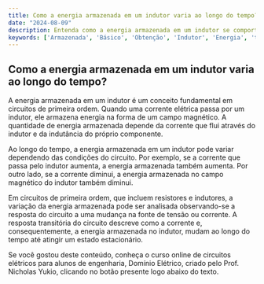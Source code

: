 ```yaml
---
title: Como a energia armazenada em um indutor varia ao longo do tempo?
date: "2024-08-09"
description: Entenda como a energia armazenada em um indutor se comporta ao longo do tempo em circuitos de primeira ordem.
keywords: ['Armazenada', 'Básico', 'Obtenção', 'Indutor', 'Energia', 'tempo', 'Capacitor']
---
```


## Como a energia armazenada em um indutor varia ao longo do tempo?

A energia armazenada em um indutor é um conceito fundamental em circuitos de primeira ordem. Quando uma corrente elétrica passa por um indutor, ele armazena energia na forma de um campo magnético. A quantidade de energia armazenada depende da corrente que flui através do indutor e da indutância do próprio componente.

Ao longo do tempo, a energia armazenada em um indutor pode variar dependendo das condições do circuito. Por exemplo, se a corrente que passa pelo indutor aumenta, a energia armazenada também aumenta. Por outro lado, se a corrente diminui, a energia armazenada no campo magnético do indutor também diminui.

Em circuitos de primeira ordem, que incluem resistores e indutores, a variação da energia armazenada pode ser analisada observando-se a resposta do circuito a uma mudança na fonte de tensão ou corrente. A resposta transitória do circuito descreve como a corrente e, consequentemente, a energia armazenada no indutor, mudam ao longo do tempo até atingir um estado estacionário.

Se você gostou deste conteúdo, conheça o curso online de circuitos elétricos para alunos de engenharia, Domínio Elétrico, criado pelo Prof. Nicholas Yukio, clicando no botão presente logo abaixo do texto.